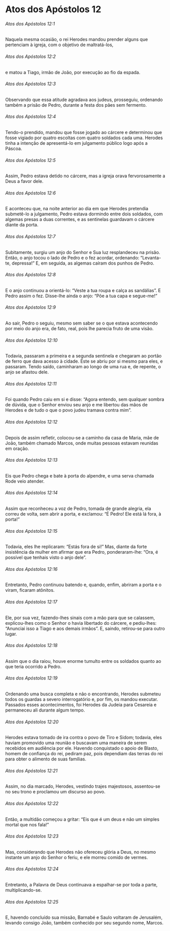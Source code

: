 # Atos dos Apóstolos 12

###### Atos dos Apóstolos 12:1

Naquela mesma ocasião, o rei Herodes mandou prender alguns que pertenciam à igreja, com o objetivo de maltratá-los,

###### Atos dos Apóstolos 12:2

e matou a Tiago, irmão de João, por execução ao fio da espada.

###### Atos dos Apóstolos 12:3

Observando que essa atitude agradava aos judeus, prosseguiu, ordenando também a prisão de Pedro, durante a festa dos pães sem fermento.

###### Atos dos Apóstolos 12:4

Tendo-o prendido, mandou que fosse jogado ao cárcere e determinou que fosse vigiado por quatro escoltas com quatro soldados cada uma. Herodes tinha a intenção de apresentá-lo em julgamento público logo após a Páscoa.

###### Atos dos Apóstolos 12:5

Assim, Pedro estava detido no cárcere, mas a igreja orava fervorosamente a Deus a favor dele.

###### Atos dos Apóstolos 12:6

E aconteceu que, na noite anterior ao dia em que Herodes pretendia submetê-lo a julgamento, Pedro estava dormindo entre dois soldados, com algemas presas a duas correntes, e as sentinelas guardavam o cárcere diante da porta.

###### Atos dos Apóstolos 12:7

Subitamente, surgiu um anjo do Senhor e Sua luz resplandeceu na prisão. Então, o anjo tocou o lado de Pedro e o fez acordar, ordenando: “Levanta-te, depressa!” E, em seguida, as algemas caíram dos punhos de Pedro.

###### Atos dos Apóstolos 12:8

E o anjo continuou a orientá-lo: “Veste a tua roupa e calça as sandálias”. E Pedro assim o fez. Disse-lhe ainda o anjo: “Põe a tua capa e segue-me!”

###### Atos dos Apóstolos 12:9

Ao sair, Pedro o seguiu, mesmo sem saber se o que estava acontecendo por meio do anjo era, de fato, real, pois lhe parecia fruto de uma visão.

###### Atos dos Apóstolos 12:10

Todavia, passaram a primeira e a segunda sentinela e chegaram ao portão de ferro que dava acesso à cidade. Este se abriu por si mesmo para eles, e passaram. Tendo saído, caminharam ao longo de uma rua e, de repente, o anjo se afastou dele.

###### Atos dos Apóstolos 12:11

Foi quando Pedro caiu em si e disse: “Agora entendo, sem qualquer sombra de dúvida, que o Senhor enviou seu anjo e me libertou das mãos de Herodes e de tudo o que o povo judeu tramava contra mim”.

###### Atos dos Apóstolos 12:12

Depois de assim refletir, colocou-se a caminho da casa de Maria, mãe de João, também chamado Marcos, onde muitas pessoas estavam reunidas em oração.

###### Atos dos Apóstolos 12:13

Eis que Pedro chega e bate à porta do alpendre, e uma serva chamada Rode veio atender.

###### Atos dos Apóstolos 12:14

Assim que reconheceu a voz de Pedro, tomada de grande alegria, ela correu de volta, sem abrir a porta, e exclamou: “É Pedro! Ele está lá fora, à porta!”

###### Atos dos Apóstolos 12:15

Todavia, eles lhe replicaram: “Estás fora de si!” Mas, diante da forte insistência da mulher em afirmar que era Pedro, ponderaram-lhe: “Ora, é possível que tenhais visto o anjo dele”.

###### Atos dos Apóstolos 12:16

Entretanto, Pedro continuou batendo e, quando, enfim, abriram a porta e o viram, ficaram atônitos.

###### Atos dos Apóstolos 12:17

Ele, por sua vez, fazendo-lhes sinais com a mão para que se calassem, explicou-lhes como o Senhor o havia libertado do cárcere, e pediu-lhes: “Anunciai isso a Tiago e aos demais irmãos”. E, saindo, retirou-se para outro lugar.

###### Atos dos Apóstolos 12:18

Assim que o dia raiou, houve enorme tumulto entre os soldados quanto ao que teria ocorrido a Pedro.

###### Atos dos Apóstolos 12:19

Ordenando uma busca completa e não o encontrando, Herodes submeteu todos os guardas a severo interrogatório e, por fim, os mandou executar. Passados esses acontecimentos, foi Herodes da Judeia para Cesareia e permaneceu ali durante algum tempo.

###### Atos dos Apóstolos 12:20

Herodes estava tomado de ira contra o povo de Tiro e Sidom; todavia, eles haviam promovido uma reunião e buscavam uma maneira de serem recebidos em audiência por ele. Havendo conquistado o apoio de Blasto, homem de confiança do rei, pediram paz, pois dependiam das terras do rei para obter o alimento de suas famílias.

###### Atos dos Apóstolos 12:21

Assim, no dia marcado, Herodes, vestindo trajes majestosos, assentou-se no seu trono e proclamou um discurso ao povo.

###### Atos dos Apóstolos 12:22

Então, a multidão começou a gritar: “Eis que é um deus e não um simples mortal que nos fala!”

###### Atos dos Apóstolos 12:23

Mas, considerando que Herodes não ofereceu glória a Deus, no mesmo instante um anjo do Senhor o feriu, e ele morreu comido de vermes.

###### Atos dos Apóstolos 12:24

Entretanto, a Palavra de Deus continuava a espalhar-se por toda a parte, multiplicando-se.

###### Atos dos Apóstolos 12:25

E, havendo concluído sua missão, Barnabé e Saulo voltaram de Jerusalém, levando consigo João, também conhecido por seu segundo nome, Marcos.


